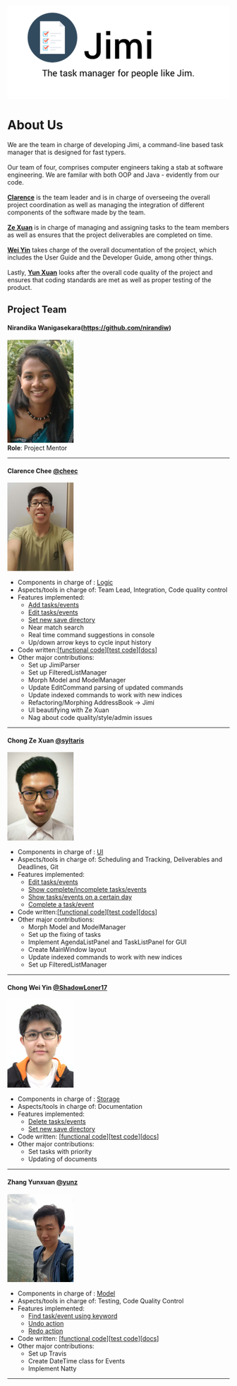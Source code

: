 <img src="images/JimiLogo.png" width="800"><br>

# About Us

We are the team in charge of developing Jimi, a command-line based task manager that is designed for fast typers. <br>
<br> Our team of four, comprises computer engineers taking a stab at software engineering. We are familar with both OOP and Java - evidently from our code. <br>
<br>[**Clarence**](#clarence) is the team leader and is in charge of overseeing the overall project coordination as well as managing the integration of different components of the software made by the team. <br>
<br>[**Ze Xuan**](#zexuan) is in charge of managing and assigning tasks to the team members as well as ensures that the project deliverables are completed on time. <br>
<br>[**Wei Yin**](#weiyin) takes charge of the overall documentation of the project, which includes the User Guide and the Developer Guide, among other things. <br>
<br>Lastly, [**Yun Xuan**](#yunxuan) looks after the overall code quality of the project and ensures that coding standards are met as well as proper testing of the product. <br>

## Project Team

#### Nirandika Wanigasekara(https://github.com/nirandiw)
<img src="images/NirandikaWanigasekara.JPG" width="150"><br>
**Role**: Project Mentor

-----

#### <a id="clarence"></a> Clarence Chee [@cheec](https://github.com/cheec)
<img src="images/ClarenceChee.jpg" width="150"><br>
* Components in charge of : [Logic](https://github.com/CS2103AUG2016-T09-C2/main/blob/master/docs/DeveloperGuide.md#logic-component)
* Aspects/tools in charge of: Team Lead, Integration, Code quality control
* Features implemented:
    * [Add tasks/events](https://github.com/CS2103AUG2016-T09-C2/main/blob/master/docs/UserGuide.md#add)
    * [Edit tasks/events](https://github.com/CS2103AUG2016-T09-C2/main/blob/master/docs/UserGuide.md#edit)
    * [Set new save directory](https://github.com/CS2103AUG2016-T09-C2/main/blob/master/docs/UserGuide.md#saveas)
    * Near match search
    * Real time command suggestions in console
    * Up/down arrow keys to cycle input history
* Code written:[[functional code](https://github.com/CS2103AUG2016-T09-C2/main/blob/master/collated/main/A0140133B.md)][[test code](https://github.com/CS2103AUG2016-T09-C2/main/blob/master/collated/test/A0140133B.md)][[docs](https://github.com/CS2103AUG2016-T09-C2/main/blob/master/collated/docs/A0140133B.md)]
*  Other major contributions:
    * Set up JimiParser
    * Set up FilteredListManager
    * Morph Model and ModelManager
    * Update EditCommand parsing of updated commands
    * Update indexed commands to work with new indices
    * Refactoring/Morphing AddressBook -> Jimi
    * UI beautifying with Ze Xuan
    * Nag about code quality/style/admin issues


-----

#### <a id="zexuan"></a> Chong Ze Xuan [@syltaris](http://github.com/syltaris) 
<img 
src="images/ChongZeXuan.jpg" width="150"><br>
* Components in charge of : [UI](https://github.com/CS2103AUG2016-T09-C2/main/blob/master/docs/DeveloperGuide.md#ui-component)
* Aspects/tools in charge of: Scheduling and Tracking, Deliverables and Deadlines, Git
* Features implemented:
    * [Edit tasks/events](https://github.com/CS2103AUG2016-T09-C2/main/blob/master/docs/UserGuide.md#edit)
    * [Show complete/incomplete tasks/events](https://github.com/CS2103AUG2016-T09-C2/main/blob/master/docs/UserGuide.md#show)
    * [Show tasks/events on a certain day](https://github.com/CS2103AUG2016-T09-C2/main/blob/master/docs/UserGuide.md#show)
    * [Complete a task/event](https://github.com/CS2103AUG2016-T09-C2/main/blob/master/docs/UserGuide.md#com)
* Code written:[[functional code](https://github.com/CS2103AUG2016-T09-C2/main/blob/master/collated/main/A0138915X.md)][[test code](https://github.com/CS2103AUG2016-T09-C2/main/blob/master/collated/test/A0138915X.md)][[docs](https://github.com/CS2103AUG2016-T09-C2/main/blob/master/collated/docs/A0138915X.md)] 
* Other major contributions:
    * Morph Model and ModelManager
    * Set up the fixing of tasks
    * Implement AgendaListPanel and TaskListPanel for GUI
    * Create MainWindow layout
    * Update indexed commands to work with new indices
    * Set up FilteredListManager
    
    
-----

#### <a id="weiyin"></a> Chong Wei Yin [@ShadowLoner17](https://github.com/ShadowLoner17) 
<img src="images/ChongWeiYin.jpg" width="150"><br>
* Components in charge of : [Storage](https://github.com/CS2103AUG2016-T09-C2/main/blob/master/docs/DeveloperGuide.md#storage-component)
* Aspects/tools in charge of: Documentation
* Features implemented:
    * [Delete tasks/events](https://github.com/CS2103AUG2016-T09-C2/main/blob/master/docs/UserGuide.md#del)
    * [Set new save directory](https://github.com/CS2103AUG2016-T09-C2/main/blob/master/docs/UserGuide.md#saveas)
* Code written: [[functional code](https://github.com/CS2103AUG2016-T09-C2/main/blob/master/collated/main/A0143471L.md)][[test code](https://github.com/CS2103AUG2016-T09-C2/main/blob/master/collated/test/A0143471L.md)][[docs](https://github.com/CS2103AUG2016-T09-C2/main/blob/master/collated/docs/A0143471L.md)] 
* Other major contributions:
    * Set tasks with priority
    * Updating of documents
    
-----

#### <a id="yunxuan"></a> Zhang Yunxuan [@yunz](https://github.com/yunxz)
<img src="images/ZhangYunxuan.jpg" width="150"><br>
* Components in charge of : [Model](https://github.com/CS2103AUG2016-T09-C2/main/blob/master/docs/DeveloperGuide.md#model-component)
* Aspects/tools in charge of: Testing, Code Quality Control
* Features implemented:
    * [Find task/event using keyword](https://github.com/CS2103AUG2016-T09-C2/main/blob/master/docs/UserGuide.md#find)
    * [Undo action](https://github.com/CS2103AUG2016-T09-C2/main/blob/master/docs/UserGuide.md#undo)
    * [Redo action](https://github.com/CS2103AUG2016-T09-C2/main/blob/master/docs/UserGuide.md#redo)
* Code written: [[functional code](https://github.com/CS2103AUG2016-T09-C2/main/blob/master/collated/main/A0148040R.md)][[test code](https://github.com/CS2103AUG2016-T09-C2/main/blob/master/collated/test/A0148040R.md)][[docs](https://github.com/CS2103AUG2016-T09-C2/main/blob/master/collated/docs/A0148040R.md)] 
* Other major contributions:
    * Set up Travis
    * Create DateTime class for Events
    * Implement Natty

-----
